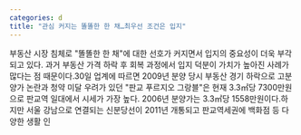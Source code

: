 ```yaml
---
categories: d
title: "관심 커지는 똘똘한 한 채…최우선 조건은 입지"
---
```

부동산 시장 침체로 "똘똘한 한 채"에 대한 선호가 커지면서 입지의 중요성이 더욱 부각되고 있다. 과거 부동산 가격 하락 후 회복 과정에서 입지 덕분이 가치가 높아진 사례가 많다는 점 때문이다.30일 업계에 따르면 2009년 분양 당시 부동산 경기 하락으로 고분양가 논란과 청약 미달 우려가 있던 "판교 푸르지오 그랑블"은 현재 3.3㎡당 7300만원으로 판교역 일대에서 시세가 가장 높다. 2006년 분양가는 3.3㎡당 1558만원이다.하지만 서울 강남으로 연결되는 신분당선이 2011년 개통되고 판교역세권에 백화점 등 다양한 생활 인